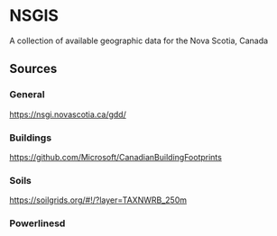 # NSGIS
A collection of available geographic data for the Nova Scotia, Canada

## Sources

### General 
https://nsgi.novascotia.ca/gdd/

### Buildings
https://github.com/Microsoft/CanadianBuildingFootprints

### Soils
https://soilgrids.org/#!/?layer=TAXNWRB_250m

### Powerlinesd
